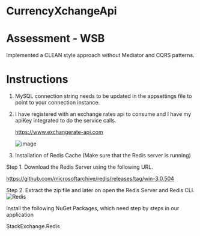# CurrencyXchangeApi

# Assessment - WSB

Implemented a CLEAN style approach without Mediator and CQRS patterns.

# Instructions
1. MySQL connection string needs to be updated in the appsettings file to point to your connection instance.
2. I have registered with an exchange rates api to consume and I have my apiKey integrated to do the service calls.
 
   https://www.exchangerate-api.com
   
   
   ![image](https://github.com/user-attachments/assets/ef25a91c-6ce3-42e6-b577-02d9d072406f)

5. Installation of Redis Cache (Make sure that the Redis server is running)
   
Step 1. Download the Redis Server using the following URL.

https://github.com/microsoftarchive/redis/releases/tag/win-3.0.504

Step 2. Extract the zip file and later on open the Redis Server and Redis CLI.
![Redis](https://github.com/user-attachments/assets/5e7ef845-fbea-4673-a038-6a0d69bf8b4b)

 Install the following NuGet Packages, which need step by steps in our application

StackExchange.Redis






